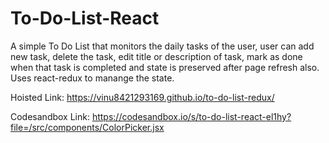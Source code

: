 # To-Do-List-React

A simple To Do List that monitors the daily tasks of the user, user can add new task, delete the task, edit title or description of task, mark as done when that task is completed and state is preserved after page refresh also. Uses react-redux to manange the state.

Hoisted Link: https://vinu8421293169.github.io/to-do-list-redux/

Codesandbox Link: https://codesandbox.io/s/to-do-list-react-el1hy?file=/src/components/ColorPicker.jsx
